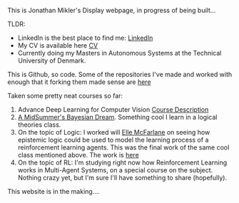 This is Jonathan Mikler's Display webpage, in progress of being built...

TLDR:
* LinkedIn is the best place to find me: [LinkedIn](https://www.linkedin.com/in/jonathanmikler/)
* My CV is available here [CV](https://drive.google.com/file/d/1lvdHvv4T7Xp73bHWNpFuCBi6a5ovq2GX/view?usp=drive_link)
* Currently doing my Masters in Autonomous Systems at the Technical University of Denmark.

This is Github, so code. Some of the repositories I've made and worked with enough that it forking them made sense are [here](https://github.com/ionymikler)

Taken some pretty neat courses so far:
1. Advance Deep Learning for Computer Vision [Course Description](https://kurser.dtu.dk/course/02501)
2. [A MidSummer's Bayesian Dream](bayesian/midSummer_Bayesian.md). Something cool I learn in a logical theories class.
3. On the topic of Logic: I worked will [Elle McFarlane](https://github.com/ellemcfarlane) on seeing how epistemic logic could be used to model the learning process of a reinforcement learning agents. This was the final work of the same cool class mentioned above. The work is [here](logicalTheories/del-marl.pdf)
4. On the topic of RL: I'm studying right now how Reinforcement Learning works in Multi-Agent Systems, on a special course on the subject. Nothing crazy yet, but I'm sure I'll have something to share (hopefully).


This website is in the making....